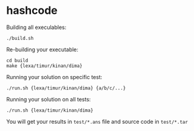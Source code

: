 # hashcode

Building all execulables:

```
./build.sh
```

Re-building your executable:
```
cd build
make {lexa/timur/kinan/dima}
```

Running your solution on specific test:

```
./run.sh {lexa/timur/kinan/dima} {a/b/c/...}
```

Running your solution on all tests:

```
./run.sh {lexa/timur/kinan/dima}
```

You will get your results in `test/*.ans` file and source code in `test/*.tar`
